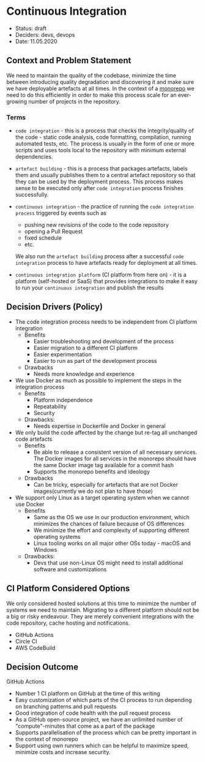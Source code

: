 # Continuous Integration

- Status: draft
- Deciders: devs, devops
- Date: 11.05.2020

## Context and Problem Statement

We need to maintain the quality of the codebase, minimize the time between introducing quality degradation and discovering it and make sure we have deployable artefacts at all times.
In the context of a [monorepo](./monorepo.md) we need to do this efficiently in order to make this process scale for an ever-growing number of projects in the repository.

### Terms

- `code integration` - this is a process that checks the integrity/quality of the code - static code analysis, code formatting, compilation, running automated tests, etc. The process is usually in the form of one or more scripts and uses tools local to the repository with minimum external dependencies.
- `artefact building` - this is a process that packages artefacts, labels them and usually publishes them to a central artefact repository so that they can be used by the deployment process. This process makes sense to be executed only after `code integration` process finishes successfully.
- `continuous integration` - the practice of running the `code integration process` triggered by events such as

  - pushing new revisions of the code to the code repository
  - opening a Pull Request
  - fixed schedule
  - etc.

  We also run the `artefact building` process after a successful `code integration` process to have artefacts ready for deployment at all times.

- `continuous integration platform` (CI platform from here on) - it is a platform (self-hosted or SaaS) that provides integrations to make it easy to run your `continuous integration` and publish the results

## Decision Drivers (Policy)

- The code integration process needs to be independent from CI platform integration
  - Benefits
    - Easier troubleshooting and development of the process
    - Easier migration to a different CI platform
    - Easier experimentation
    - Easier to run as part of the development process
  - Drawbacks
    - Needs more knowledge and experience
- We use Docker as much as possible to implement the steps in the integration process
  - Benefits
    - Platform independence
    - Repeatability
    - Security
  - Drawbacks:
    - Needs expertise in Dockerfile and Docker in general
- We only build the code affected by the change but re-tag all unchanged code artefacts
  - Benefits
    - Be able to release a consistent version of all necessary services. The Docker images for all services in the monorepo should have the same Docker image tag available for a commit hash
    - Supports the monorepo benefits and ideology
  - Drawbacks
    - Can be tricky, especially for artefacts that are not Docker images(currently we do not plan to have those)
- We support only Linux as a target operating system when we cannot use Docker
  - Benefits
    - Same as the OS we use in our production environment, which minimizes the chances of failure because of OS differences
    - We minimize the effort and complexity of supporting different operating systems
    - Linux tooling works on all major other OSs today - macOS and Windows
  - Drawbacks:
    - Devs that use non-Linux OS might need to install additional software and customizations

## CI Platform Considered Options

We only considered hosted solutions at this time to minimize the number of systems we need to maintain. Migrating to a different platform should not be a big or risky endeavour. They are merely convenient integrations with the code repository, cache hosting and notifications.

- GitHub Actions
- Circle CI
- AWS CodeBuild

## Decision Outcome

GitHub Actions

- Number 1 CI platform on GitHub at the time of this writing
- Easy customization of which parts of the CI process to run depending on branching patterns and pull requests
- Good integration of code health with the pull request process
- As a GitHub open-source project, we have an unlimited number of "compute"-minutes that come as a part of the package
- Supports parallelisation of the process which can be pretty important in the context of monorepo
- Support using own runners which can be helpful to maximize speed, minimize costs and increase security.
